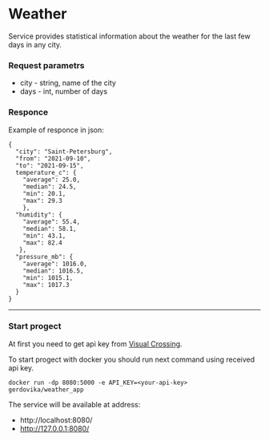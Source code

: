 # Weather
Service provides statistical information about the weather for the last few days in any city.
### Request parametrs
- city - string, name of the city
- days - int, number of days
### Responce
Example of responce in json:
```
{  
  "city": "Saint-Petersburg",  
  "from": "2021-09-10",  
  "to": "2021-09-15",  
  temperature_c": {  
    "average": 25.0,  
    "median": 24.5,  
    "min": 20.1,  
    "max": 29.3  
    },  
  "humidity": {  
    "average": 55.4,  
    "median": 58.1,  
    "min": 43.1,  
    "max": 82.4  
   },  
  "pressure_mb": {  
    "average": 1016.0,  
    "median": 1016.5,  
    "min": 1015.1,  
    "max": 1017.3  
  }  
}  
```

***
### Start progect
At first you need to get api key from [Visual Crossing](https://www.visualcrossing.com/weather-api).

To start progect with docker you should run next command using received api key.
```
docker run -dp 8080:5000 -e API_KEY=<your-api-key> gerdovika/weather_app
```
The service will be available at address:
- http://localhost:8080/
- http://127.0.0.1:8080/
